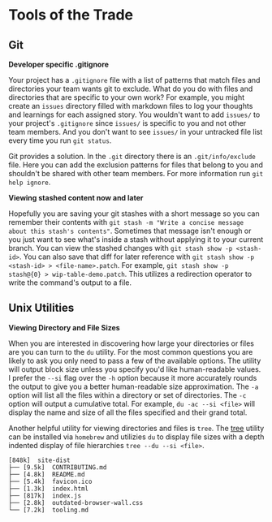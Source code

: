 # Tools of the Trade

## Git

**Developer specific .gitignore**

Your project has a `.gitignore` file with a list of patterns that match files and directories your team wants git to exclude. What do you do with files and directories that are specific to your own work? For example, you might create an `issues` directory filled with markdown files to log your thoughts and learnings for each assigned story. You wouldn't want to add `issues/` to your project's `.gitignore` since `issues/` is specific to you and not other team members. And you don't want to see `issues/` in your untracked file list every time you run `git status`.

Git provides a solution. In the `.git` directory there is an `.git/info/exclude` file. Here you can add the exclusion patterns for files that belong to you and shouldn't be shared with other team members. For more information run `git help ignore`.

**Viewing stashed content now and later**

Hopefully you are saving your git stashes with a short message so you can remember their contents with `git stash -m "Write a concise message about this stash's contents"`. Sometimes that message isn't enough or you just want to see what's inside a stash without applying it to your current branch. You can view the stashed changes with `git stash show -p <stash-id>`. You can also save that diff for later reference with `git stash show -p <stash-id> > <file-name>.patch`. For example, `git stash show -p stash@{0} > wip-table-demo.patch`. This utilizes a redirection operator to write the command's output to a file.

## Unix Utilities

**Viewing Directory and File Sizes**

When you are interested in discovering how large your directories or files are you can turn to the `du` utility. For the most common questions you are likely to ask you only need to pass a few of the available options. The utility will output block size unless you specify you'd like human-readable values. I prefer the `--si` flag over the `-h` option because it more accurately rounds the output to give you a better human-readable size approximation. The `-a` option will list all the files within a directory or set of directories. The `-c` option will output a cumulative total. For example, `du -ac --si <file>` will display the name and size of all the files specified and their grand total.

Another helpful utility for viewing directories and files is `tree`. The [tree](http://mama.indstate.edu/users/ice/tree/) utility can be installed via `homebrew` and utilizies `du` to display file sizes with a depth indented display of file hierarchies `tree --du --si <file>`.

```shell
[848k]  site-dist
├── [9.5k]  CONTRIBUTING.md
├── [4.8k]  README.md
├── [5.4k]  favicon.ico
├── [1.3k]  index.html
├── [817k]  index.js
├── [2.8k]  outdated-browser-wall.css
└── [7.2k]  tooling.md
```
